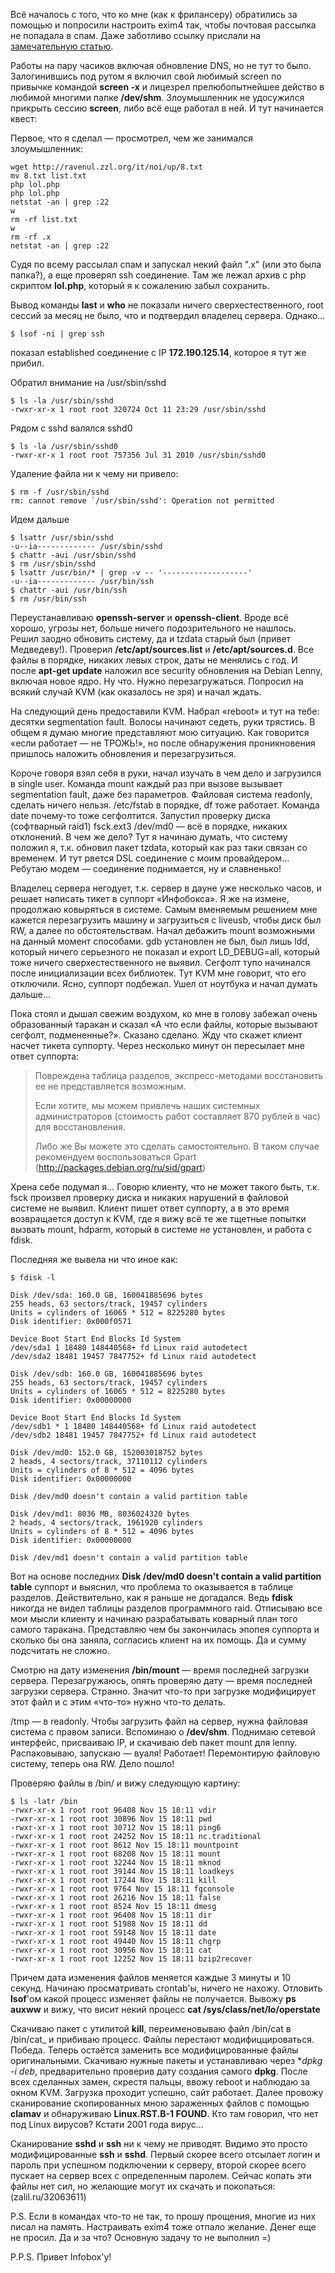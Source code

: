 ﻿Всё началось с того, что ко мне (как к фрилансеру) обратились за помощью и попросили настроить exim4 так, чтобы почтовая рассылка не попадала в спам. Даже заботливо ссылку прислали на [замечательную статью](http://habrahabr.ru/blogs/sysadm/114852/).

Работы на пару часиков включая обновление DNS, но не тут то было. Залогинившись под рутом я включил свой любимый screen по привычке командой **screen -x** и лицезрел прелюбопытнейшее действо в любимой многими папке **/dev/shm**. Злоумышленник не удосужился прикрыть сессию **screen**, либо всё еще работал в ней. И тут начинается квест:

Первое, что я сделал — просмотрел, чем же занимался злоумышленник:

```
wget http://ravenul.zzl.org/it/noi/up/8.txt
mv 8.txt list.txt
php lol.php
php lol.php
netstat -an | grep :22
w
rm -rf list.txt
w
rm -rf .x
netstat -an | grep :22
```

Судя по всему рассылал спам и запускал некий файл ".x" (или это была папка?), а еще проверял ssh соединение. Там же лежал архив с php скриптом **lol.php**, который я к сожалению забыл сохранить.

Вывод команды **last** и **who** не показали ничего сверхестественного, root сессий за месяц не было, что и подтвердил владелец сервера. Однако…
```
$ lsof -ni | grep ssh
```

показал established соединение с IP **172.190.125.14**, которое я тут же прибил.

Обратил внимание на /usr/sbin/sshd
```
$ ls -la /usr/sbin/sshd
-rwxr-xr-x 1 root root 320724 Oct 11 23:29 /usr/sbin/sshd
```

Рядом с sshd валялся sshd0
```
$ ls -la /usr/sbin/sshd0
-rwxr-xr-x 1 root root 757356 Jul 31 2010 /usr/sbin/sshd0
```

Удаление файла ни к чему ни привело:
```
$ rm -f /usr/sbin/sshd
rm: cannot remove `/usr/sbin/sshd': Operation not permitted
```

Идем дальше
```
$ lsattr /usr/sbin/sshd
-u--ia------------- /usr/sbin/sshd
$ chattr -aui /usr/sbin/sshd
$ rm /usr/sbin/sshd
$ lsattr /usr/bin/* | grep -v -- '-------------------'
-u--ia------------- /usr/bin/ssh
$ chattr -aui /usr/bin/ssh
$ rm /usr/bin/ssh
```

Переустанавливаю **openssh-server** и **openssh-client**. Вроде всё хорошо, угрозы нет, больше ничего подозрительного не нашлось. Решил заодно обновить систему, да и tzdata старый был (привет Медведеву!). Проверил **/etc/apt/sources.list** и **/etc/apt/sources.d**. Все файлы в порядке, никаких левых строк, даты не менялись с год. И после **apt-get update** наложил все security обновления на Debian Lenny, включая новое ядро. Ну что. Нужно перезагружаться. Попросил на всякий случай KVM (как оказалось не зря) и начал ждать.

На следующий день предоставили KVM. Набрал «reboot» и тут на тебе: десятки segmentation fault. Волосы начинают седеть, руки трястись. В общем я думаю многие представляют мою ситуацию. Как говорится «если работает — не ТРОЖЬ!», но после обнаружения проникновения пришлось наложить обновления и перезагрузиться.

Короче говоря взял себя в руки, начал изучать в чем дело и загрузился в single user. Команда mount каждый раз при вызове вызывает segmentation fault, даже без параметров. Файловая система readonly, сделать ничего нельзя. /etc/fstab в порядке, df тоже работает. Команда date почему-то тоже сегфолтится. Запустил проверку диска (софтварный raid1) fsck.ext3 /dev/md0 — всё в порядке, никаких отклонений. В чем же дело? Тут я начинаю думать, что систему положил я, т.к. обновил пакет tzdata, который как раз таки связан со временем. И тут рвется DSL соединение с моим провайдером… Ребутаю модем — соединение поднимается, ну и славненько!

Владелец сервера негодует, т.к. сервер в дауне уже несколько часов, и решает написать тикет в суппорт «Инфобокса». Я же на измене, продолжаю ковыряться в системе. Самым вменяемым решением мне кажется перезагрузить машину и загрузиться с liveusb, чтобы диск был RW, а далее по обстоятельствам. Начал дебажить mount возможными на данный момент способами. gdb установлен не был, был лишь ldd, который ничего серьезного не показал и export LD_DEBUG=all, который тоже ничего сверхестественного не выявил. Сегфолт тупо начинался после инициализации всех библиотек. Тут KVM мне говорит, что его отключили. Ясно, суппорт подбежал. Ушел от ноутбука и начал думать дальше…

Пока стоял и дышал свежим воздухом, ко мне в голову забежал очень образованный таракан и сказал «А что если файлы, которые вызывают сегфолт, подмененные?». Сказано сделано. Жду что скажет клиент насчет тикета суппорту. Через несколько минут он пересылает мне ответ суппорта:

> Повреждена таблица разделов, экспресс-методами восстановить ее не представляется возможным.
>
> Если хотите, мы можем привлечь наших системных администраторов (стоимость работ составляет 870 рублей в час) для восстановления.
>
> Либо же Вы можете это сделать самостоятельно. В таком случае рекомендуем воспользоваться Gpart (http://packages.debian.org/ru/sid/gpart)


Хрена себе подумал я… Говорю клиенту, что не может такого быть, т.к. fsck произвел проверку диска и никаких нарушений в файловой системе не выявил. Клиент пишет ответ суппорту, а в это время возвращается доступ к KVM, где я вижу всё те же тщетные попытки вызвать mount, hdparm, который в системе не установлен, и работа с fdisk.

Последняя же вывела ни что иное как:
```
$ fdisk -l

Disk /dev/sda: 160.0 GB, 160041885696 bytes
255 heads, 63 sectors/track, 19457 cylinders
Units = cylinders of 16065 * 512 = 8225280 bytes
Disk identifier: 0x000f0571

Device Boot Start End Blocks Id System
/dev/sda1 1 18480 148440568+ fd Linux raid autodetect
/dev/sda2 18481 19457 7847752+ fd Linux raid autodetect

Disk /dev/sdb: 160.0 GB, 160041885696 bytes
255 heads, 63 sectors/track, 19457 cylinders
Units = cylinders of 16065 * 512 = 8225280 bytes
Disk identifier: 0x00000000

Device Boot Start End Blocks Id System
/dev/sdb1 * 1 18480 148440568+ fd Linux raid autodetect
/dev/sdb2 18481 19457 7847752+ fd Linux raid autodetect

Disk /dev/md0: 152.0 GB, 152003018752 bytes
2 heads, 4 sectors/track, 37110112 cylinders
Units = cylinders of 8 * 512 = 4096 bytes
Disk identifier: 0x00000000

Disk /dev/md0 doesn't contain a valid partition table

Disk /dev/md1: 8036 MB, 8036024320 bytes
2 heads, 4 sectors/track, 1961920 cylinders
Units = cylinders of 8 * 512 = 4096 bytes
Disk identifier: 0x00000000

Disk /dev/md1 doesn't contain a valid partition table
```

Вот на основе последних **Disk /dev/md0 doesn't contain a valid partition table** суппорт и выяснил, что проблема то оказывается в таблице разделов. Действительно, как я раньше не догадался. Ведь **fdisk** никогда не видел таблицы разделов программного raid. Отписываю все мои мысли клиенту и начинаю разрабатывать коварный план того самого таракана. Представляю чем бы закончилась эпопея суппорта и сколько бы она заняла, согласись клиент на их помощь. Да и сумму подсчитать не сложно.

Смотрю на дату изменения **/bin/mount** — время последней загрузки сервера. Перезагружаюсь, опять проверяю дату — время последней загрузки сервера. Странно. Значит что-то при загрузке модифицирует этот файл и с этим «что-то» нужно что-то делать.

/tmp — в readonly. Чтобы загрузить файл на сервер, нужна файловая система с правом записи. Вспоминаю о **/dev/shm**. Поднимаю сетевой интерфейс, присваиваю IP, и скачиваю deb пакет mount для lenny. Распаковываю, запускаю — вуаля! Работает! Перемонтирую файловую систему, теперь она RW. Дело пошло!

Проверяю файлы в /bin/ и вижу следующую картину:
```
$ ls -latr /bin
-rwxr-xr-x 1 root root 96408 Nov 15 18:11 vdir
-rwxr-xr-x 1 root root 30896 Nov 15 18:11 pwd
-rwxr-xr-x 1 root root 30712 Nov 15 18:11 ping6
-rwxr-xr-x 1 root root 24252 Nov 15 18:11 nc.traditional
-rwxr-xr-x 1 root root 8612 Nov 15 18:11 mountpoint
-rwxr-xr-x 1 root root 68208 Nov 15 18:11 mount
-rwxr-xr-x 1 root root 32244 Nov 15 18:11 mknod
-rwxr-xr-x 1 root root 39144 Nov 15 18:11 loadkeys
-rwxr-xr-x 1 root root 17244 Nov 15 18:11 kill
-rwxr-xr-x 1 root root 9764 Nov 15 18:11 fgconsole
-rwxr-xr-x 1 root root 26216 Nov 15 18:11 false
-rwxr-xr-x 1 root root 8524 Nov 15 18:11 dmesg
-rwxr-xr-x 1 root root 96408 Nov 15 18:11 dir
-rwxr-xr-x 1 root root 51988 Nov 15 18:11 dd
-rwxr-xr-x 1 root root 59148 Nov 15 18:11 date
-rwxr-xr-x 1 root root 49440 Nov 15 18:11 chgrp
-rwxr-xr-x 1 root root 30956 Nov 15 18:11 cat
-rwxr-xr-x 1 root root 12252 Nov 15 18:11 bzip2recover
```

Причем дата изменения файлов меняется каждые 3 минуты и 10 секунд. Начинаю просматривать crontab'ы, ничего не нахожу. Отловить **lsof**'ом какой процесс изменяет файлы не получается. Вывожу **ps auxww** и вижу, что висит некий процесс **cat /sys/class/net/lo/operstate**

Скачиваю пакет с утилитой **kill**, переименовываю файл /bin/cat в /bin/cat_ и прибиваю процесс. Файлы перестают модифиццироваться. Победа. Теперь остаётся заменить все модифицированные файлы оригинальными. Скачиваю нужные пакеты и устанавливаю через **dpkg -i *deb**, предварительно проверив дату создания самого **dpkg**. После всех сделанных замен, скрестя пальцы, ввожу reboot и наблюдаю за окном KVM. Загрузка проходит успешно, сайт работает. Далее провожу сканирование скопированных мною зараженных файлов с помощью **clamav** и обнаруживаю **Linux.RST.B-1 FOUND**. Кто там говорил, что нет под Linux вирусов? Кстати 2001 года вирус…

Сканирование **sshd** и **ssh** ни к чему не приводят. Видимо это просто модифицированные **ssh** и **sshd**. Первый скорее всего отсылает логин и пароль при успешном подключении к серверу, второй скорее всего пускает на сервер всех с определенным паролем. Сейчас копать эти файлы нет сил, но желающие могут их скачать и покопаться: (zalil.ru/32063611)

P.S. Если в командах что-то не так, то прошу прощения, многие из них писал на память. Настраивать exim4 тоже отпало желание. Денег еще не просил. Да и за что? Основную задачу то не выполнил =)

P.P.S. Привет Infobox'у!
